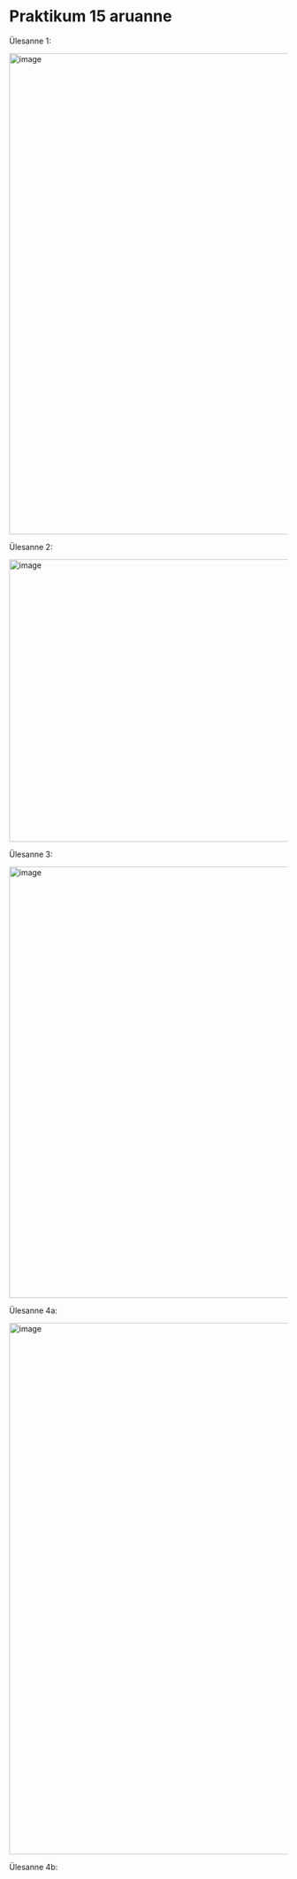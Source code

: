 # Praktikum 15 aruanne

Ülesanne 1:

<img width="869" alt="image" src="https://github.com/armeig/opsys_praktikumid_armei_grete/assets/145908210/61e6ac48-1c3e-4329-9b75-048b7a020103">

Ülesanne 2:

<img width="510" alt="image" src="https://github.com/armeig/opsys_praktikumid_armei_grete/assets/145908210/2a40c8c5-04af-412f-bee0-cb7bff27e882">

Ülesanne 3:

<img width="779" alt="image" src="https://github.com/armeig/opsys_praktikumid_armei_grete/assets/145908210/aac07817-9eb5-4700-a443-2936ee2234e5">

Ülesanne 4a:

<img width="960" alt="image" src="https://github.com/armeig/opsys_praktikumid_armei_grete/assets/145908210/4793aa74-3b5e-4805-bab1-4395944ca642">

Ülesanne 4b:
